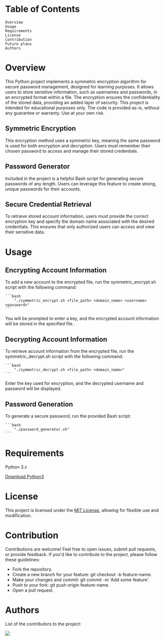 # Table of Contents

    Overview
    Usage
    Requirements
    License
    Contribution
    Future plans
    Authors

# Overview

This Python project implements a symmetric encryption algorithm for secure password management, designed for learning purposes. It allows users to store sensitive information, such as usernames and passwords, in an encrypted format within a file. The encryption ensures the confidentiality of the stored data, providing an added layer of security.
This project is intended for educational purposes only. The code is provided as-is, without any guarantee or warranty. Use at your own risk.

## Symmetric Encryption

This encryption method uses a symmetric key, meaning the same password is used for both encryption and decryption. Users must remember their chosen password to access and manage their stored credentials.

## Password Generator

Included in the project is a helpful Bash script for generating secure passwords of any length. Users can leverage this feature to create strong, unique passwords for their accounts.

## Secure Credential Retrieval

To retrieve stored account information, users must provide the correct encryption key and specify the domain name associated with the desired credentials. This ensures that only authorized users can access and view their sensitive data.

# Usage

## Encrypting Account Information

To add a new account to the encrypted file, run the symmetric_encrypt.sh script with the following command:

    ```bash
        "./symmetric_encrypt.sh <file_path> <domain_name> <username> <password>"
    ```

You will be prompted to enter a key, and the encrypted account information will be stored in the specified file.

## Decrypting Account Information

To retrieve account information from the encrypted file, run the symmetric_decrypt.sh script with the following command:

    ```bash
        "./symmetric_decrypt.sh <file_path> <domain_name>"
    ```

Enter the key used for encryption, and the decrypted username and password will be displayed.

## Password Generation

To generate a secure password, run the provided Bash script:

    ```bash
        "./password_generator.sh"
    ```

# Requirements

Python 3.x

[Download Python3](https://www.python.org/downloads/)

# License

This project is licensed under the [MIT License](https://opensource.org/license/mit), allowing for flexible use and modification.

# Contribution

Contributions are welcome! Feel free to open issues, submit pull requests, or provide feedback.
If you'd like to contribute to the project, please follow these guidelines:

- Fork the repository.
- Create a new branch for your feature: git checkout -b feature-name.
- Make your changes and commit: git commit -m 'Add some feature'.
- Push to your fork: git push origin feature-name.
- Open a pull request.

# Authors

List of the contributors to the project:

<a href="https://github.com/SebestyenBenedek/encryption/graphs/contributors">
 <img src="https://contrib.rocks/image?repo=SebestyenBenedek/encryption" />
</a>